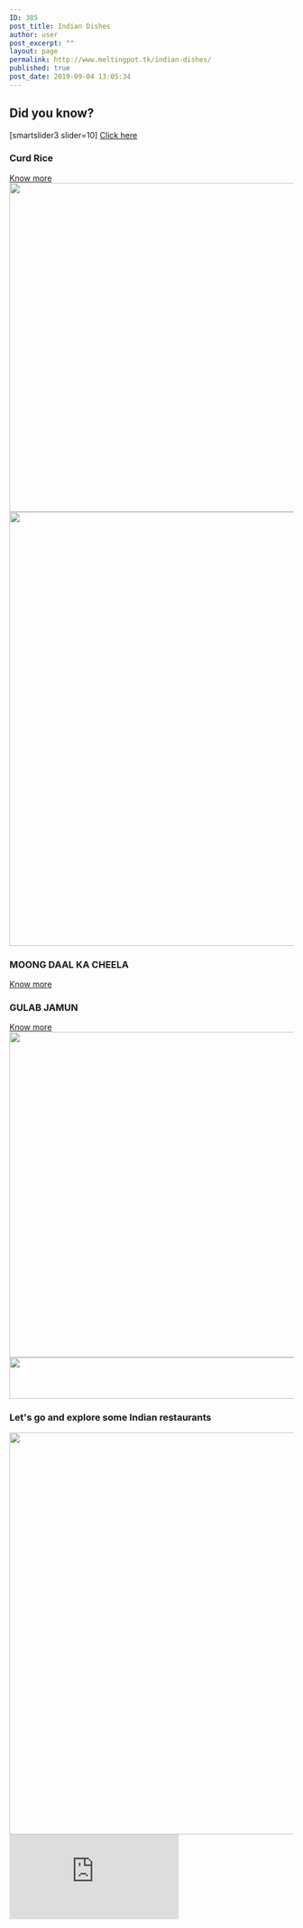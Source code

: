 ```yaml
---
ID: 385
post_title: Indian Dishes
author: user
post_excerpt: ""
layout: page
permalink: http://www.meltingpot.tk/indian-dishes/
published: true
post_date: 2019-09-04 13:05:34
---
```

<h2>Did you know?</h2>		
		[smartslider3 slider=10]		
			<a href="#" role="button">
						Click here
					</a>
			<a href="#dada">
						</a>
			<h3>Curd Rice</h3>		
			<a href="https://meltingpot.tk/curd-rice/" role="button">
						Know more
					</a>
										<img width="768" height="582" src="http://www.meltingpot.tk/wp-content/uploads/2019/09/Curd_Rice-768x582.jpg" alt="" srcset="https://www.meltingpot.tk/wp-content/uploads/2019/09/Curd_Rice-768x582.jpg 768w, https://www.meltingpot.tk/wp-content/uploads/2019/09/Curd_Rice-300x227.jpg 300w, https://www.meltingpot.tk/wp-content/uploads/2019/09/Curd_Rice-1024x776.jpg 1024w" sizes="(max-width: 768px) 100vw, 768px" />											
										<img width="1024" height="768" src="http://www.meltingpot.tk/wp-content/uploads/2019/09/WechatIMG254-1024x768.jpeg" alt="" srcset="https://www.meltingpot.tk/wp-content/uploads/2019/09/WechatIMG254-1024x768.jpeg 1024w, https://www.meltingpot.tk/wp-content/uploads/2019/09/WechatIMG254-300x225.jpeg 300w, https://www.meltingpot.tk/wp-content/uploads/2019/09/WechatIMG254-768x576.jpeg 768w" sizes="(max-width: 1024px) 100vw, 1024px" />											
			<h3>MOONG DAAL KA CHEELA</h3>		
			<a href="http://www.meltingpot.tk/moong-daal-ka-chilla/" role="button">
						Know more
					</a>
			<h3>GULAB JAMUN</h3>		
			<a href="https://www.meltingpot.tk/gulab-jamun/" role="button">
						Know more
					</a>
										<img width="768" height="576" src="http://www.meltingpot.tk/wp-content/uploads/2019/10/gulab-jamun-768x576.jpg" alt="" srcset="https://www.meltingpot.tk/wp-content/uploads/2019/10/gulab-jamun-768x576.jpg 768w, https://www.meltingpot.tk/wp-content/uploads/2019/10/gulab-jamun-300x225.jpg 300w, https://www.meltingpot.tk/wp-content/uploads/2019/10/gulab-jamun.jpg 1024w" sizes="(max-width: 768px) 100vw, 768px" />											
										<img width="1483" height="73" src="http://www.meltingpot.tk/wp-content/uploads/2019/09/Untitled-47.png" alt="" srcset="https://www.meltingpot.tk/wp-content/uploads/2019/09/Untitled-47.png 1483w, https://www.meltingpot.tk/wp-content/uploads/2019/09/Untitled-47-300x15.png 300w, https://www.meltingpot.tk/wp-content/uploads/2019/09/Untitled-47-768x38.png 768w, https://www.meltingpot.tk/wp-content/uploads/2019/09/Untitled-47-1024x50.png 1024w" sizes="(max-width: 1483px) 100vw, 1483px" />											
			<h3>Let's go and explore some Indian restaurants</h3>		
										<img width="718" height="711" src="http://www.meltingpot.tk/wp-content/uploads/2019/09/Untitled-68.png" alt="" srcset="https://www.meltingpot.tk/wp-content/uploads/2019/09/Untitled-68.png 718w, https://www.meltingpot.tk/wp-content/uploads/2019/09/Untitled-68-150x150.png 150w, https://www.meltingpot.tk/wp-content/uploads/2019/09/Untitled-68-300x297.png 300w" sizes="(max-width: 718px) 100vw, 718px" />											
			<iframe frameborder="0" scrolling="no" marginheight="0" marginwidth="0" src="https://maps.google.com/maps?q=Indian%20Restaurants&amp;t=m&amp;z=12&amp;output=embed&amp;iwloc=near" aria-label="Indian Restaurants"></iframe>